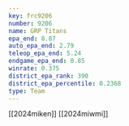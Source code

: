 ```yaml
---
key: frc9206
number: 9206
name: GRP Titans
epa_end: 8.87
auto_epa_end: 2.79
teleop_epa_end: 5.24
endgame_epa_end: 0.85
winrate: 0.375
district_epa_rank: 390
district_epa_percentile: 0.2368
type: Team
---
```

[[2024miken]]
[[2024miwmi]]
